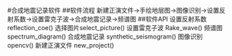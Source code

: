 #合成地震记录软件
##软件流程
新建正演文件->手绘地层图->图像识别->设置反射系数->设置雷克子波->合成地震记录->频谱图
##软件API
设置反射系数 reflection_coe()
选择图片select_picture()
设置雷克子波 Rake_wave()
频谱图 spectrum_diagram()
合成地震记录 synthetic_seismogram()
图像识别 opencv()
新建正演文件 new_project()